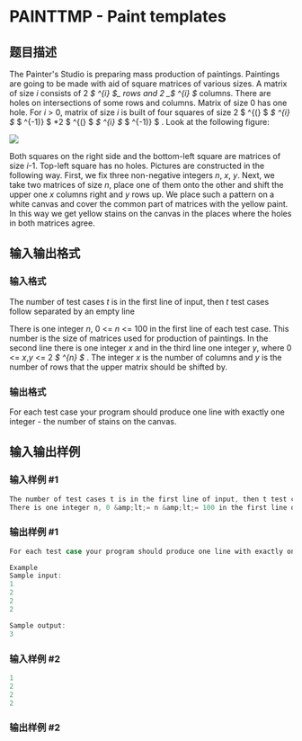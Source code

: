 # PAINTTMP - Paint templates

## 题目描述

The Painter's Studio is preparing mass production of paintings. Paintings are going to be made with aid of square matrices of various sizes. A matrix of size _i_ consists of 2 _$ ^{i} $_ rows and 2 _$ ^{i} $_ columns. There are holes on intersections of some rows and columns. Matrix of size 0 has one hole. For _i_ > 0, matrix of size _i_ is built of four squares of size 2 $ ^{(} $ _$ ^{i} $_ $ ^{-1)} $ \*2 $ ^{(} $ _$ ^{i} $_ $ ^{-1)} $ . Look at the following figure:

![](https://cdn.luogu.com.cn/upload/vjudge_pic/SP174/104973dafa2ff5ffca869a0fb29e8194ed4634f6.png)

Both squares on the right side and the bottom-left square are matrices of size _i_-1. Top-left square has no holes. Pictures are constructed in the following way. First, we fix three non-negative integers _n_, _x_, _y_. Next, we take two matrices of size _n_, place one of them onto the other and shift the upper one _x_ columns right and _y_ rows up. We place such a pattern on a white canvas and cover the common part of matrices with the yellow paint. In this way we get yellow stains on the canvas in the places where the holes in both matrices agree.

## 输入输出格式

### 输入格式

The number of test cases _t_ is in the first line of input, then _t_ test cases follow separated by an empty line

There is one integer _n_, 0 <= _n_ <= 100 in the first line of each test case. This number is the size of matrices used for production of paintings. In the second line there is one integer _x_ and in the third line one integer _y_, where 0 <= _x_,_y_ <= 2 _$ ^{n} $_ . The integer _x_ is the number of columns and _y_ is the number of rows that the upper matrix should be shifted by.

### 输出格式

For each test case your program should produce one line with exactly one integer - the number of stains on the canvas.

## 输入输出样例

### 输入样例 #1

```cpp
The number of test cases t is in the first line of input, then t test cases follow separated by an empty line
There is one integer n, 0 &amp;lt;= n &amp;lt;= 100 in the first line of each test case. This number is the size of matrices used for production of paintings. In the second line there is one integer x and in the third line one integer y, where 0 &amp;lt;= x,y &amp;lt;= 2n. The integer x is the number of columns and y is the number of rows that the upper matrix should be shifted by.
```


### 输出样例 #1

```cpp
For each test case your program should produce one line with exactly one integer - the number of stains on the canvas.

Example
Sample input:
1
2
2
2

Sample output:
3
```


### 输入样例 #2

```cpp
1
2
2
2
```


### 输出样例 #2

```cpp

```
